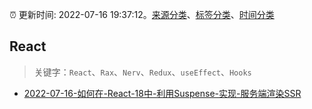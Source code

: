 :alarm_clock: 更新时间: 2022-07-16 19:37:12。[来源分类](../README.md)、[标签分类](../TAGS.md)、[时间分类](../TIMELINE.md)

## React


> 关键字：`React`、`Rax`、`Nerv`、`Redux`、`useEffect`、`Hooks`



- [2022-07-16-如何在-React-18中-利用Suspense-实现-服务端渲染SSR](https://toutiao.io/k/7yq9ig0) 